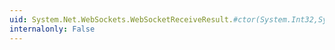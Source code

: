 ```yaml
---
uid: System.Net.WebSockets.WebSocketReceiveResult.#ctor(System.Int32,System.Net.WebSockets.WebSocketMessageType,System.Boolean,System.Nullable{System.Net.WebSockets.WebSocketCloseStatus},System.String)
internalonly: False
---
```

